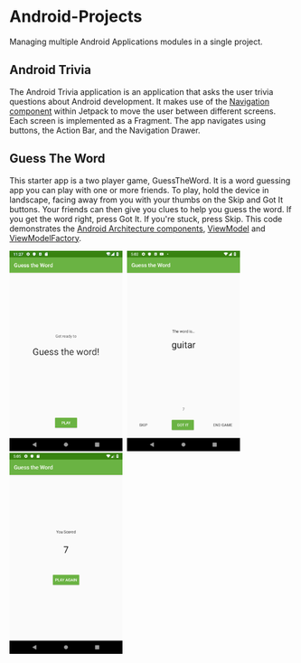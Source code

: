 # Android-Projects

Managing multiple Android Applications modules in a single project.

## Android Trivia
The Android Trivia application is an application that asks the user trivia questions about Android
development. It makes use of the [Navigation component](https://developer.android.com/guide/navigation) within Jetpack to move the user between
different screens. Each screen is implemented as a Fragment. The app navigates using buttons, the Action Bar, and the Navigation Drawer.

## Guess The Word
This starter app is a two player game, GuessTheWord. It is a word guessing app you can play with one or more friends.
To play, hold the device in landscape, facing away from you with your thumbs on the Skip and Got It buttons.
Your friends can then give you clues to help you guess the word. If you get the word right, press Got It. If you're stuck, press Skip.
This code demonstrates the [Android Architecture components](https://developer.android.com/jetpack/guide), [ViewModel](https://developer.android.com/topic/libraries/architecture/viewmodel) and [ViewModelFactory](https://developer.android.com/reference/android/arch/lifecycle/ViewModelProvider.Factory).

<img src="screenshots/guessWord1.png" alt="titleScreen" width="200"/>&nbsp; <img src="screenshots/guessWord2.png" alt="gameScreen" width="200"/>&nbsp; <img src="screenshots/guessWord3.png" alt="scoreScreen" width="200"/>